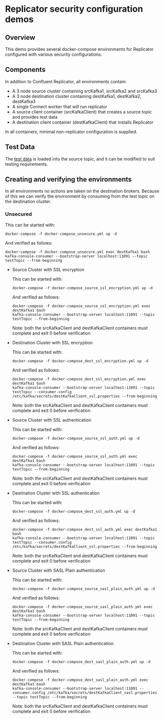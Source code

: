 # Replicator security configuration demos

## Overview

This demo provides several docker-compose environments for Replicator configured with various security configurations.

## Components

In addition to Confluent Replicator, all environments contain:

* A 3 node source cluster containing srcKafka1, srcKafka2 and srcKafka3
* A 3 node destination cluster containing destKafka1, destKafka2, destKafka3
* A single Connect worker that will run replicator
* A source client container (srcKafkaClient) that creates a source topic and provides test data
* A destination client container (destKafkaClient) that installs Replicator

In all containers, minimal non-replicator configuration is supplied.

## Test Data

The [test data](testData/testData.txt) is loaded into the source topic, and it can be modified to suit testing requirements.

## Creating and verifying the environments

In all environments no actions are taken on the destination brokers. Because of this we can verify the environment by consuming from the test topic on the destination cluster.

### Unsecured

  This can be started with:
  ```
  docker-compose -f docker-compose_unsecure.yml up -d
  ```
  
  And verified as follows:
  ```
  docker-compose -f docker-compose_unsecure.yml exec destKafka1 bash
  kafka-console-consumer --bootstrap-server localhost:11091 --topic testTopic --from-beginning
  ```

* Source Cluster with SSL encryption

  This can be started with:
  ```
  docker-compose -f docker-compose_source_ssl_encryption.yml up -d
  ```
  
  And verified as follows:
  ```
  docker-compose -f docker-compose_source_ssl_encryption.yml exec destKafka1 bash
  kafka-console-consumer --bootstrap-server localhost:11091 --topic testTopic --from-beginning
  ```
  
  Note: both the srcKafkaClient and destKafkaClient containers must complete and exit 0 before verification  
  
* Destination Cluster with SSL encryption

  This can be started with:
  ```
  docker-compose -f docker-compose_dest_ssl_encryption.yml up -d
  ```
  
  And verified as follows:
  ```
  docker-compose -f docker-compose_dest_ssl_encryption.yml exec destKafka1 bash
  kafka-console-consumer --bootstrap-server localhost:11091 --topic testTopic --consumer.config /etc/kafka/secrets/destKafkaClient_ssl.properties --from-beginning
  ```
  
  Note: both the srcKafkaClient and destKafkaClient containers must complete and exit 0 before verification 

* Source Cluster with SSL authentication

  This can be started with:
  ```
  docker-compose -f docker-compose_source_ssl_auth.yml up -d
  ```
  
  And verified as follows:
  ```
  docker-compose -f docker-compose_source_ssl_auth.yml exec destKafka1 bash
  kafka-console-consumer --bootstrap-server localhost:11091 --topic testTopic --from-beginning
  ```
  
  Note: both the srcKafkaClient and destKafkaClient containers must complete and exit 0 before verification 

* Destination Cluster with SSL authentication

  This can be started with:
  ```
  docker-compose -f docker-compose_dest_ssl_auth.yml up -d
  ```
  
  And verified as follows:
  ```
  docker-compose -f docker-compose_dest_ssl_auth.yml exec destKafka1 bash
  kafka-console-consumer --bootstrap-server localhost:11091 --topic testTopic --consumer.config /etc/kafka/secrets/destKafkaClient_ssl.properties --from-beginning
  ```
  
  Note: both the srcKafkaClient and destKafkaClient containers must complete and exit 0 before verification 

* Source Cluster with SASL Plain authentication

  This can be started with:
  ```
  docker-compose -f docker-compose_source_sasl_plain_auth.yml up -d
  ```
  
  And verified as follows:
  ```
  docker-compose -f docker-compose_source_sasl_plain_auth.yml exec destKafka1 bash
  kafka-console-consumer --bootstrap-server localhost:11091 --topic testTopic --from-beginning
  ```
  
  Note: both the srcKafkaClient and destKafkaClient containers must complete and exit 0 before verification 

* Destination Cluster with SASL Plain authentication

  This can be started with:
  ```
  docker-compose -f docker-compose_dest_sasl_plain_auth.yml up -d
  ```
  
  And verified as follows:
  ```
  docker-compose -f docker-compose_dest_sasl_plain_auth.yml exec destKafka1 bash
  kafka-console-consumer --bootstrap-server localhost:11091 --consumer.config /etc/kafka/secrets/destKafkaClient_sasl.properties --topic testTopic --from-beginning
  ```
  
  Note: both the srcKafkaClient and destKafkaClient containers must complete and exit 0 before verification 
